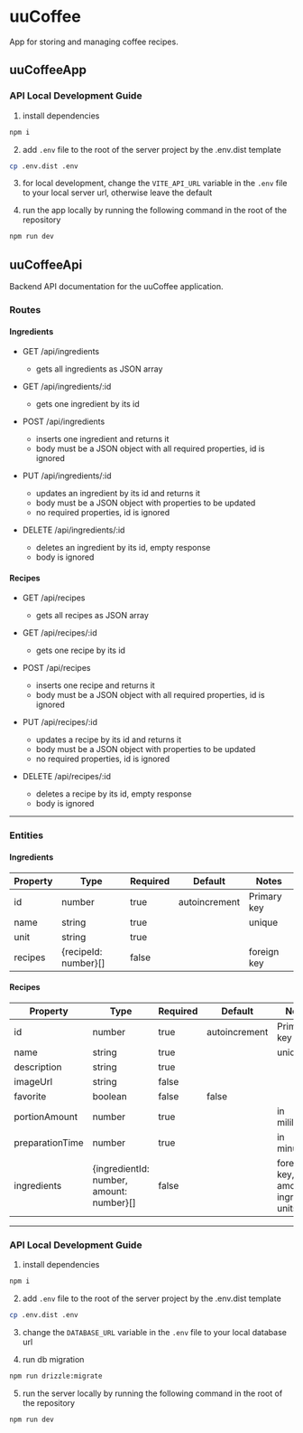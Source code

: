 # uuCoffee

App for storing and managing coffee recipes.

## uuCoffeeApp

### API Local Development Guide

1. install dependencies

```bash
npm i
```

2. add `.env` file to the root of the server project by the .env.dist template

```bash
cp .env.dist .env
```

3. for local development, change the `VITE_API_URL` variable in the `.env` file to your local server url, otherwise leave the default

4. run the app locally by running the following command in the root of the repository

```bash
npm run dev
```

## uuCoffeeApi

Backend API documentation for the uuCoffee application.

### Routes

#### Ingredients

- GET /api/ingredients

  - gets all ingredients as JSON array

- GET /api/ingredients/:id

  - gets one ingredient by its id

- POST /api/ingredients

  - inserts one ingredient and returns it
  - body must be a JSON object with all required properties, id is ignored

- PUT /api/ingredients/:id

  - updates an ingredient by its id and returns it
  - body must be a JSON object with properties to be updated
  - no required properties, id is ignored

- DELETE /api/ingredients/:id
  - deletes an ingredient by its id, empty response
  - body is ignored

#### Recipes

- GET /api/recipes

  - gets all recipes as JSON array

- GET /api/recipes/:id

  - gets one recipe by its id

- POST /api/recipes

  - inserts one recipe and returns it
  - body must be a JSON object with all required properties, id is ignored

- PUT /api/recipes/:id

  - updates a recipe by its id and returns it
  - body must be a JSON object with properties to be updated
  - no required properties, id is ignored

- DELETE /api/recipes/:id
  - deletes a recipe by its id, empty response
  - body is ignored

---

### Entities

#### Ingredients

| Property | Type                 | Required | Default       | Notes       |
| -------- | -------------------- | -------- | ------------- | ----------- |
| id       | number               | true     | autoincrement | Primary key |
| name     | string               | true     |               | unique      |
| unit     | string               | true     |               |             |
| recipes  | {recipeId: number}[] | false    |               | foreign key |

#### Recipes

| Property        | Type                                     | Required | Default       | Notes                                   |
| --------------- | ---------------------------------------- | -------- | ------------- | --------------------------------------- |
| id              | number                                   | true     | autoincrement | Primary key                             |
| name            | string                                   | true     |               | unique                                  |
| description     | string                                   | true     |               |                                         |
| imageUrl        | string                                   | false    |               |                                         |
| favorite        | boolean                                  | false    | false         |                                         |
| portionAmount   | number                                   | true     |               | in mililiters                           |
| preparationTime | number                                   | true     |               | in minutes                              |
| ingredients     | {ingredientId: number, amount: number}[] | false    |               | foreign key, amount in ingredient units |

---

### API Local Development Guide

1. install dependencies

```bash
npm i
```

2. add `.env` file to the root of the server project by the .env.dist template

```bash
cp .env.dist .env
```

3. change the `DATABASE_URL` variable in the `.env` file to your local database url

4. run db migration

```bash
npm run drizzle:migrate
```

5. run the server locally by running the following command in the root of the repository

```bash
npm run dev
```
